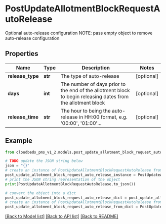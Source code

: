 # PostUpdateAllotmentBlockRequestAutoRelease

Optional auto-release configuration NOTE: pass empty object to remove auto-release configuration

## Properties

Name | Type | Description | Notes
------------ | ------------- | ------------- | -------------
**release_type** | **str** | The type of auto-release | [optional] 
**days** | **int** | The number of days prior to the end of the allotment block to begin releasing dates from the allotment block | [optional] 
**release_time** | **str** | The hour to being the auto-release in HH:00 format, e.g. &#39;00:00&#39;, &#39;01:00&#39;... | [optional] 

## Example

```python
from cloudbeds_pms_v1_2.models.post_update_allotment_block_request_auto_release import PostUpdateAllotmentBlockRequestAutoRelease

# TODO update the JSON string below
json = "{}"
# create an instance of PostUpdateAllotmentBlockRequestAutoRelease from a JSON string
post_update_allotment_block_request_auto_release_instance = PostUpdateAllotmentBlockRequestAutoRelease.from_json(json)
# print the JSON string representation of the object
print(PostUpdateAllotmentBlockRequestAutoRelease.to_json())

# convert the object into a dict
post_update_allotment_block_request_auto_release_dict = post_update_allotment_block_request_auto_release_instance.to_dict()
# create an instance of PostUpdateAllotmentBlockRequestAutoRelease from a dict
post_update_allotment_block_request_auto_release_from_dict = PostUpdateAllotmentBlockRequestAutoRelease.from_dict(post_update_allotment_block_request_auto_release_dict)
```
[[Back to Model list]](../README.md#documentation-for-models) [[Back to API list]](../README.md#documentation-for-api-endpoints) [[Back to README]](../README.md)


